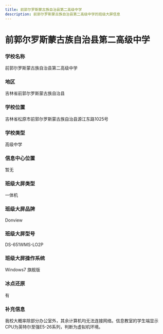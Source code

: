 ```yaml
---
title: 前郭尔罗斯蒙古族自治县第二高级中学
description: 前郭尔罗斯蒙古族自治县第二高级中学的班级大屏信息
---
```


# 前郭尔罗斯蒙古族自治县第二高级中学

### 学校名称

前郭尔罗斯蒙古族自治县第二高级中学

### 地区

吉林省前郭尔罗斯蒙古族自治县

### 学校位置

吉林省松原市前郭尔罗斯蒙古族自治县源江东路1025号

### 学校类型

高级中学

### 信息中心位置

暂无

### 班级大屏类型

一体机

### 班级大屏品牌

Donview

### 班级大屏型号

DS-651WMS-LO2P

### 班级大屏操作系统

Windows7 旗舰版

### 冰点还原

有

### 补充信息

我校大概率除部分办公室外，其余计算机均无法连接网络。信息教室的学生端显示CPU为英特尔至强E5-26系列，判断为虚拟机环境。